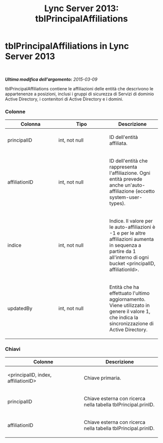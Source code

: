 ﻿---
title: 'Lync Server 2013: tblPrincipalAffiliations'
TOCTitle: tblPrincipalAffiliations
ms:assetid: 45fd8484-5837-44d2-85bb-45c83546607c
ms:mtpsurl: https://technet.microsoft.com/it-it/library/Gg558642(v=OCS.15)
ms:contentKeyID: 49300388
ms.date: 08/24/2015
mtps_version: v=OCS.15
ms.translationtype: HT
---

# tblPrincipalAffiliations in Lync Server 2013

 

_**Ultima modifica dell'argomento:** 2015-03-09_

tblPrincipalAffiliations contiene le affiliazioni delle entità che descrivono le appartenenze a posizioni, inclusi i gruppi di sicurezza di Servizi di dominio Active Directory, i contenitori di Active Directory e i domini.

### Colonne

<table>
<colgroup>
<col style="width: 33%" />
<col style="width: 33%" />
<col style="width: 33%" />
</colgroup>
<thead>
<tr class="header">
<th>Colonna</th>
<th>Tipo</th>
<th>Descrizione</th>
</tr>
</thead>
<tbody>
<tr class="odd">
<td><p>principalID</p></td>
<td><p>int, not null</p></td>
<td><p>ID dell'entità affiliata.</p></td>
</tr>
<tr class="even">
<td><p>affiliationID</p></td>
<td><p>int, not null</p></td>
<td><p>ID dell'entità che rappresenta l'affiliazione. Ogni entità prevede anche un'auto-affiliazione (eccetto system-user-types).</p></td>
</tr>
<tr class="odd">
<td><p>indice</p></td>
<td><p>int, not null</p></td>
<td><p>Indice. Il valore per le auto-affiliazioni è -1 e per le altre affiliazioni aumenta in sequenza a partire da 1 all'interno di ogni bucket &lt;principalID, affiliationId&gt;.</p></td>
</tr>
<tr class="even">
<td><p>updatedBy</p></td>
<td><p>int, not null</p></td>
<td><p>Entità che ha effettuato l'ultimo aggiornamento. Viene utilizzato in genere il valore 1, che indica la sincronizzazione di Active Directory.</p></td>
</tr>
</tbody>
</table>


### Chiavi

<table>
<colgroup>
<col style="width: 50%" />
<col style="width: 50%" />
</colgroup>
<thead>
<tr class="header">
<th>Colonne</th>
<th>Descrizione</th>
</tr>
</thead>
<tbody>
<tr class="odd">
<td><p>&lt;principalID, index, affiliationID&gt;</p></td>
<td><p>Chiave primaria.</p></td>
</tr>
<tr class="even">
<td><p>principalID</p></td>
<td><p>Chiave esterna con ricerca nella tabella tblPrincipal.prinID.</p></td>
</tr>
<tr class="odd">
<td><p>affiliationID</p></td>
<td><p>Chiave esterna con ricerca nella tabella tblPrincipal.prinID.</p></td>
</tr>
</tbody>
</table>

